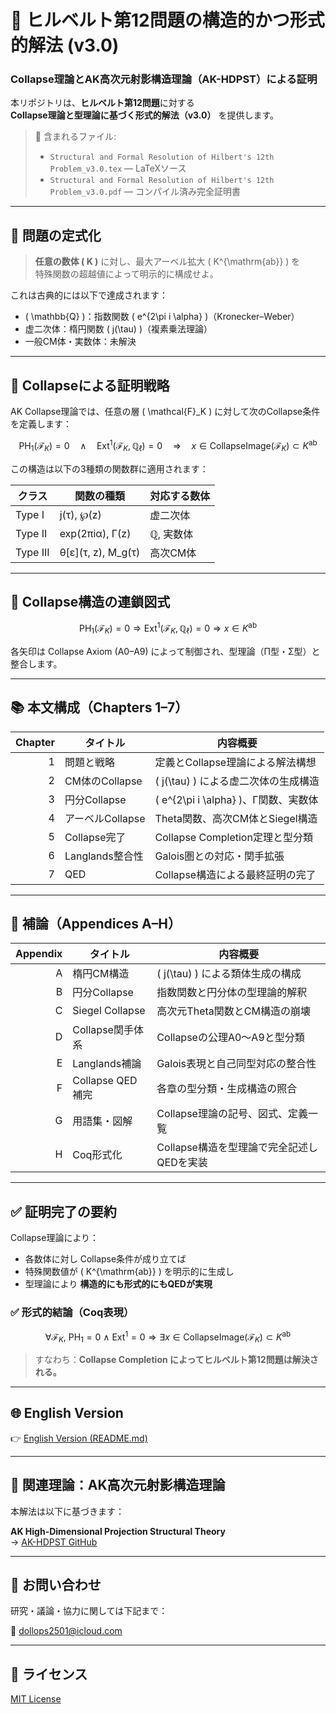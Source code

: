 # 📘 ヒルベルト第12問題の構造的かつ形式的解法 (v3.0)

### Collapse理論とAK高次元射影構造理論（AK-HDPST）による証明

本リポジトリは、**ヒルベルト第12問題**に対する  
**Collapse理論と型理論に基づく形式的解法（v3.0）** を提供します。

> 📄 含まれるファイル:
> - `Structural and Formal Resolution of Hilbert's 12th Problem_v3.0.tex` — LaTeXソース  
> - `Structural and Formal Resolution of Hilbert's 12th Problem_v3.0.pdf` — コンパイル済み完全証明書

---

## 🎯 問題の定式化

> **任意の数体 \( K \)** に対し、最大アーベル拡大 \( K^{\mathrm{ab}} \) を  
> 特殊関数の超越値によって明示的に構成せよ。  

これは古典的には以下で達成されます：

- \( \mathbb{Q} \)：指数関数 \( e^{2\pi i \alpha} \)（Kronecker–Weber）
- 虚二次体：楕円関数 \( j(\tau) \)（複素乗法理論）
- 一般CM体・実数体：未解決

---

## 🧠 Collapseによる証明戦略

AK Collapse理論では、任意の層 \( \mathcal{F}_K \) に対して次のCollapse条件を定義します：

```math
\mathrm{PH}_1(\mathcal{F}_K) = 0 \quad \land \quad \mathrm{Ext}^1(\mathcal{F}_K, \mathbb{Q}_\ell) = 0
\quad \Rightarrow \quad
x \in \mathrm{CollapseImage}(\mathcal{F}_K) \subset K^{\mathrm{ab}}
```

この構造は以下の3種類の関数群に適用されます：

| クラス     | 関数の種類                                 | 対応する数体             |
|------------|----------------------------------------------|--------------------------|
| Type I     | j(τ), ℘(z)                                  | 虚二次体                 |
| Type II    | exp(2πiα), Γ(z)                             | ℚ, 実数体                |
| Type III   | θ[ε](τ, z), M_g(τ)                          | 高次CM体                 |


---

## 🧩 Collapse構造の連鎖図式

```math
\mathrm{PH}_1(\mathcal{F}_K) = 0
\Rightarrow
\mathrm{Ext}^1(\mathcal{F}_K, \mathbb{Q}_\ell) = 0
\Rightarrow
x \in K^{\mathrm{ab}}
```

各矢印は Collapse Axiom (A0–A9) によって制御され、型理論（Π型・Σ型）と整合します。

---

## 📚 本文構成（Chapters 1–7）

| Chapter | タイトル | 内容概要 |
|--------:|----------|----------|
| 1 | 問題と戦略 | 定義とCollapse理論による解法構想 |
| 2 | CM体のCollapse | \( j(\tau) \) による虚二次体の生成構造 |
| 3 | 円分Collapse | \( e^{2\pi i \alpha} \)、Γ関数、実数体 |
| 4 | アーベルCollapse | Theta関数、高次CM体とSiegel構造 |
| 5 | Collapse完了 | Collapse Completion定理と型分類 |
| 6 | Langlands整合性 | Galois圏との対応・関手拡張 |
| 7 | QED | Collapse構造による最終証明の完了 |

---

## 📑 補論（Appendices A–H）

| Appendix | タイトル | 内容概要 |
|---------:|----------|-----------|
| A | 楕円CM構造 | \( j(\tau) \) による類体生成の構成 |
| B | 円分Collapse | 指数関数と円分体の型理論的解釈 |
| C | Siegel Collapse | 高次元Theta関数とCM構造の崩壊 |
| D | Collapse関手体系 | Collapseの公理A0〜A9と型分類 |
| E | Langlands補論 | Galois表現と自己同型対応の整合性 |
| F | Collapse QED補完 | 各章の型分類・生成構造の照合 |
| G | 用語集・図解 | Collapse理論の記号、図式、定義一覧 |
| H | Coq形式化 | Collapse構造を型理論で完全記述しQEDを実装 |

---

## ✅ 証明完了の要約

Collapse理論により：

- 各数体に対し Collapse条件が成り立てば  
- 特殊関数値が \( K^{\mathrm{ab}} \) を明示的に生成し  
- 型理論により **構造的にも形式的にもQEDが実現**

### ✅ 形式的結論（Coq表現）

```math
\forall \mathcal{F}_K,\ 
\mathrm{PH}_1 = 0 \ \wedge\ \mathrm{Ext}^1 = 0
\Rightarrow
\exists x \in \mathrm{CollapseImage}(\mathcal{F}_K) \subset K^{\mathrm{ab}}
```

> すなわち：**Collapse Completion によってヒルベルト第12問題は解決される。**

---

## 🌐 English Version

👉 [English Version (README.md)](https://github.com/Kobayashi2501/Structural-Proof-of-Hilbert-s-12th-Problem-via-Categorical-Degeneration-in-AK-HDPST/blob/main/README.md)

---

## 🧠 関連理論：AK高次元射影構造理論

本解法は以下に基づきます：

**AK High-Dimensional Projection Structural Theory**  
→ [AK-HDPST GitHub](https://github.com/Kobayashi2501/AK-High-Dimensional-Projection-Structural-Theory)

---

## 📩 お問い合わせ

研究・議論・協力に関しては下記まで：

📧 [dollops2501@icloud.com](mailto:dollops2501@icloud.com)

---

## 📘 ライセンス

[MIT License](https://opensource.org/licenses/MIT)
